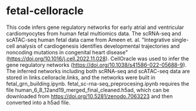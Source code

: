 # fetal-celloracle
This code infers gene regulatory networks for early atrial and ventricular cardiomyocytes from human fetal multiomics data. The scRNA-seq and scATAC-seq human fetal data came from Ameen et. al. "Integrative single-cell analysis of cardiogenesis identifies developmental trajectories and noncoding mutations in congenital heart disease"  (https://doi.org/10.1016/j.cell.2022.11.028). CellOracle was used to infer the gene regulatory networks (https://doi.org/10.1038/s41586-022-05688-9).
The inferred networks including both scRNA-seq and scATAC-seq data are stored in links.celloracle.links, and the networks were built in fetal_grn_building.ipynb.
fetal_sc-rna-seq_preprocesing.ipynb requires the file human_6_8_12and19_merged_final_cleaned.h5ad, which can be downloaded from https://doi.org/10.5281/zenodo.7063223 and then converted into a h5ad file.
